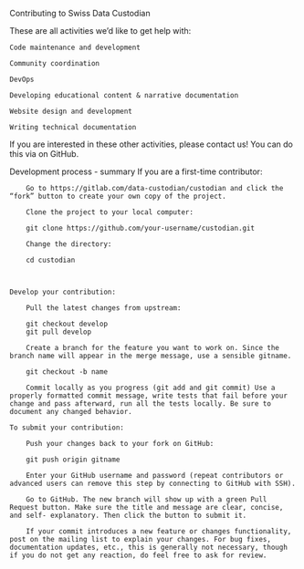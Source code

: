 Contributing to Swiss Data Custodian

These are all activities we’d like to get help with:

    Code maintenance and development

    Community coordination

    DevOps

    Developing educational content & narrative documentation

    Website design and development

    Writing technical documentation

If you are interested in these other activities, please contact us! You can do this via on GitHub.

Development process - summary
  If you are a first-time contributor:

        Go to https://gitlab.com/data-custodian/custodian and click the “fork” button to create your own copy of the project.

        Clone the project to your local computer:

        git clone https://github.com/your-username/custodian.git

        Change the directory:

        cd custodian



    Develop your contribution:

        Pull the latest changes from upstream:

        git checkout develop
        git pull develop

        Create a branch for the feature you want to work on. Since the branch name will appear in the merge message, use a sensible gitname.

        git checkout -b name

        Commit locally as you progress (git add and git commit) Use a properly formatted commit message, write tests that fail before your change and pass afterward, run all the tests locally. Be sure to document any changed behavior.

    To submit your contribution:

        Push your changes back to your fork on GitHub:

        git push origin gitname

        Enter your GitHub username and password (repeat contributors or advanced users can remove this step by connecting to GitHub with SSH).

        Go to GitHub. The new branch will show up with a green Pull Request button. Make sure the title and message are clear, concise, and self- explanatory. Then click the button to submit it.

        If your commit introduces a new feature or changes functionality, post on the mailing list to explain your changes. For bug fixes, documentation updates, etc., this is generally not necessary, though if you do not get any reaction, do feel free to ask for review.
